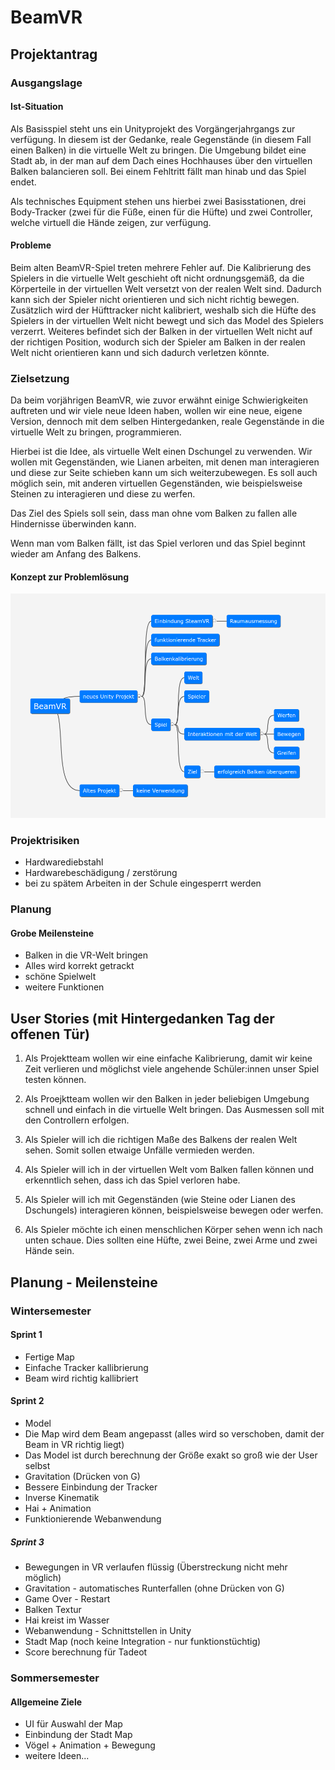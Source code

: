 # BeamVR
## Projektantrag
### Ausgangslage
#### Ist-Situation
Als Basisspiel steht uns ein Unityprojekt des Vorgängerjahrgangs zur verfügung. In diesem ist der Gedanke, reale Gegenstände (in diesem Fall einen Balken) in die virtuelle Welt zu bringen. Die Umgebung bildet eine Stadt ab, in der man auf dem Dach eines Hochhauses über den virtuellen Balken balancieren soll. Bei einem Fehltritt fällt man hinab und das Spiel endet.

Als technisches Equipment stehen uns hierbei zwei Basisstationen, drei Body-Tracker (zwei für die Füße, einen für die Hüfte) und zwei Controller, welche virtuell die Hände zeigen, zur verfügung.

#### Probleme
Beim alten BeamVR-Spiel treten mehrere Fehler auf. Die Kalibrierung des Spielers in die virtuelle Welt geschieht oft nicht ordnungsgemäß, da die Körperteile in der virtuellen Welt versetzt von der realen Welt sind. Dadurch kann sich der Spieler nicht orientieren und sich nicht richtig bewegen. Zusätzlich wird der Hüfttracker nicht kalibriert, weshalb sich die Hüfte des Spielers in der virtuellen Welt nicht bewegt und sich das Model des Spielers verzerrt.
Weiteres befindet sich der Balken in der virtuellen Welt nicht auf der richtigen Position, wodurch sich der Spieler am Balken in der realen Welt nicht orientieren kann und sich dadurch verletzen könnte.


### Zielsetzung
Da beim vorjährigen BeamVR, wie zuvor erwähnt einige Schwierigkeiten auftreten und wir viele neue Ideen haben, wollen wir eine neue, eigene Version, dennoch mit dem selben Hintergedanken, reale Gegenstände in die virtuelle Welt zu bringen, programmieren.

Hierbei ist die Idee, als virtuelle Welt einen Dschungel zu verwenden. Wir wollen mit Gegenständen, wie Lianen arbeiten, mit denen man interagieren und diese zur Seite schieben kann um sich weiterzubewegen. Es soll auch möglich sein, mit anderen virtuellen Gegenständen, wie beispielsweise Steinen zu interagieren und diese zu werfen.

Das Ziel des Spiels soll sein, dass man ohne vom Balken zu fallen alle Hindernisse überwinden kann.

Wenn man vom Balken fällt, ist das Spiel verloren und das Spiel beginnt wieder am Anfang des Balkens.


#### Konzept zur Problemlösung
![Mindmap](Mindmap.png)

### Projektrisiken
- Hardwarediebstahl
- Hardwarebeschädigung / zerstörung
- bei zu spätem Arbeiten in der Schule eingesperrt werden

### Planung
#### Grobe Meilensteine
- Balken in die VR-Welt bringen
- Alles wird korrekt getrackt
- schöne Spielwelt
- weitere Funktionen

## User Stories (mit Hintergedanken Tag der offenen Tür)
1. Als Projektteam wollen wir eine einfache Kalibrierung, damit wir keine Zeit verlieren und möglichst viele angehende Schüler:innen unser Spiel testen können.

2. Als Proejktteam wollen wir den Balken in jeder beliebigen Umgebung schnell und einfach in die virtuelle Welt bringen. Das Ausmessen soll mit den Controllern erfolgen. 

3. Als Spieler will ich die richtigen Maße des Balkens der realen Welt sehen. Somit sollen etwaige Unfälle vermieden werden.

4. Als Spieler will ich in der virtuellen Welt vom Balken fallen können und erkenntlich sehen, dass ich das Spiel verloren habe.

5. Als Spieler will ich mit Gegenständen (wie Steine oder Lianen des Dschungels) interagieren können, beispielsweise bewegen oder werfen.

6. Als Spieler möchte ich einen menschlichen Körper sehen wenn ich nach unten schaue. Dies sollten eine Hüfte, zwei Beine, zwei Arme und zwei Hände sein.


## Planung - Meilensteine 

### Wintersemester 
#### Sprint 1 
* Fertige Map 
* Einfache Tracker kallibrierung
* Beam wird richtig kallibriert 

#### Sprint 2
* Model 
* Die Map wird dem Beam angepasst (alles wird so verschoben, damit der Beam in VR richtig liegt)
* Das Model ist durch berechnung der Größe exakt so groß wie der User selbst 
* Gravitation (Drücken von G)
* Bessere Einbindung der Tracker
* Inverse Kinematik 
* Hai + Animation 
* Funktionierende Webanwendung

##### Sprint 3
* Bewegungen in VR verlaufen flüssig (Überstreckung nicht mehr möglich)
* Gravitation - automatisches Runterfallen (ohne Drücken von G)
* Game Over - Restart
* Balken Textur
* Hai kreist im Wasser 
* Webanwendung - Schnittstellen in Unity 
* Stadt Map (noch keine Integration - nur funktionstüchtig)
* Score berechnung für Tadeot

### Sommersemester
#### Allgemeine Ziele 
* UI für Auswahl der Map 
* Einbindung der Stadt Map 
* Vögel + Animation + Bewegung 
* weitere Ideen...